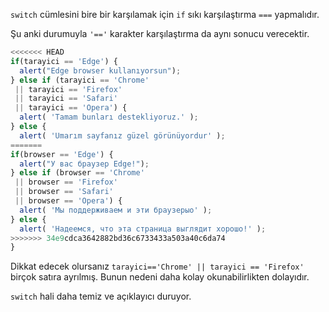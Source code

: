 `switch` cümlesini bire bir karşılamak için `if` sıkı karşılaştırma `===` yapmalıdır.

Şu anki durumuyla `'=='` karakter karşılaştırma da aynı sonucu verecektir.

```js no-beautify
<<<<<<< HEAD
if(tarayici == 'Edge') {
  alert("Edge browser kullanıyorsun");
} else if (tarayici == 'Chrome'
 || tarayici == 'Firefox'
 || tarayici == 'Safari'
 || tarayici == 'Opera') {
  alert( 'Tamam bunları destekliyoruz.' );
} else {
  alert( 'Umarım sayfanız güzel görünüyordur' );
=======
if(browser == 'Edge') {
  alert("У вас браузер Edge!");
} else if (browser == 'Chrome'
 || browser == 'Firefox'
 || browser == 'Safari'
 || browser == 'Opera') {
  alert( 'Мы поддерживаем и эти браузерыo' );
} else {
  alert( 'Надеемся, что эта страница выглядит хорошо!' );
>>>>>>> 34e9cdca3642882bd36c6733433a503a40c6da74
}
```

Dikkat edecek olursanız `tarayici=='Chrome' || tarayici == 'Firefox'` birçok satıra ayrılmış. Bunun nedeni daha kolay okunabilirlikten dolayıdır.

`switch` hali daha temiz ve açıklayıcı duruyor.